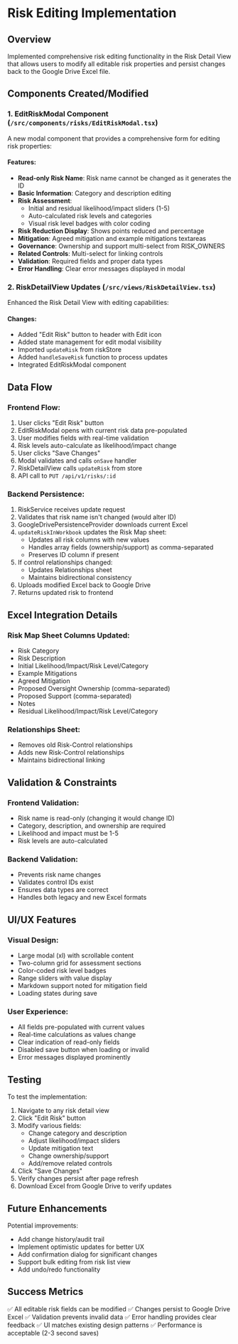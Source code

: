 # Risk Editing Implementation

## Overview
Implemented comprehensive risk editing functionality in the Risk Detail View that allows users to modify all editable risk properties and persist changes back to the Google Drive Excel file.

## Components Created/Modified

### 1. **EditRiskModal Component** (`/src/components/risks/EditRiskModal.tsx`)
A new modal component that provides a comprehensive form for editing risk properties:

#### Features:
- **Read-only Risk Name**: Risk name cannot be changed as it generates the ID
- **Basic Information**: Category and description editing
- **Risk Assessment**: 
  - Initial and residual likelihood/impact sliders (1-5)
  - Auto-calculated risk levels and categories
  - Visual risk level badges with color coding
- **Risk Reduction Display**: Shows points reduced and percentage
- **Mitigation**: Agreed mitigation and example mitigations textareas
- **Governance**: Ownership and support multi-select from RISK_OWNERS
- **Related Controls**: Multi-select for linking controls
- **Validation**: Required fields and proper data types
- **Error Handling**: Clear error messages displayed in modal

### 2. **RiskDetailView Updates** (`/src/views/RiskDetailView.tsx`)
Enhanced the Risk Detail View with editing capabilities:

#### Changes:
- Added "Edit Risk" button to header with Edit icon
- Added state management for edit modal visibility
- Imported `updateRisk` from riskStore
- Added `handleSaveRisk` function to process updates
- Integrated EditRiskModal component

## Data Flow

### Frontend Flow:
1. User clicks "Edit Risk" button
2. EditRiskModal opens with current risk data pre-populated
3. User modifies fields with real-time validation
4. Risk levels auto-calculate as likelihood/impact change
5. User clicks "Save Changes"
6. Modal validates and calls `onSave` handler
7. RiskDetailView calls `updateRisk` from store
8. API call to `PUT /api/v1/risks/:id`

### Backend Persistence:
1. RiskService receives update request
2. Validates that risk name isn't changed (would alter ID)
3. GoogleDrivePersistenceProvider downloads current Excel
4. `updateRiskInWorkbook` updates the Risk Map sheet:
   - Updates all risk columns with new values
   - Handles array fields (ownership/support) as comma-separated
   - Preserves ID column if present
5. If control relationships changed:
   - Updates Relationships sheet
   - Maintains bidirectional consistency
6. Uploads modified Excel back to Google Drive
7. Returns updated risk to frontend

## Excel Integration Details

### Risk Map Sheet Columns Updated:
- Risk Category
- Risk Description
- Initial Likelihood/Impact/Risk Level/Category
- Example Mitigations
- Agreed Mitigation
- Proposed Oversight Ownership (comma-separated)
- Proposed Support (comma-separated)
- Notes
- Residual Likelihood/Impact/Risk Level/Category

### Relationships Sheet:
- Removes old Risk-Control relationships
- Adds new Risk-Control relationships
- Maintains bidirectional linking

## Validation & Constraints

### Frontend Validation:
- Risk name is read-only (changing it would change ID)
- Category, description, and ownership are required
- Likelihood and impact must be 1-5
- Risk levels are auto-calculated

### Backend Validation:
- Prevents risk name changes
- Validates control IDs exist
- Ensures data types are correct
- Handles both legacy and new Excel formats

## UI/UX Features

### Visual Design:
- Large modal (xl) with scrollable content
- Two-column grid for assessment sections
- Color-coded risk level badges
- Range sliders with value display
- Markdown support noted for mitigation field
- Loading states during save

### User Experience:
- All fields pre-populated with current values
- Real-time calculations as values change
- Clear indication of read-only fields
- Disabled save button when loading or invalid
- Error messages displayed prominently

## Testing

To test the implementation:

1. Navigate to any risk detail view
2. Click "Edit Risk" button
3. Modify various fields:
   - Change category and description
   - Adjust likelihood/impact sliders
   - Update mitigation text
   - Change ownership/support
   - Add/remove related controls
4. Click "Save Changes"
5. Verify changes persist after page refresh
6. Download Excel from Google Drive to verify updates

## Future Enhancements

Potential improvements:
- Add change history/audit trail
- Implement optimistic updates for better UX
- Add confirmation dialog for significant changes
- Support bulk editing from risk list view
- Add undo/redo functionality

## Success Metrics

✅ All editable risk fields can be modified
✅ Changes persist to Google Drive Excel
✅ Validation prevents invalid data
✅ Error handling provides clear feedback
✅ UI matches existing design patterns
✅ Performance is acceptable (2-3 second saves)